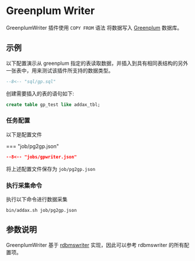 # Greenplum Writer

GreenplumWriter 插件使用 `COPY FROM` 语法 将数据写入 [Greenplum](https://greenplum.org) 数据库。

## 示例

以下配置演示从 greenplum 指定的表读取数据，并插入到具有相同表结构的另外一张表中，用来测试该插件所支持的数据类型。

```sql
--8<-- "sql/gp.sql"
```

创建需要插入的表的语句如下:

```sql
create table gp_test like addax_tbl;
```

### 任务配置

以下是配置文件

=== "job/pg2gp.json"

```json
--8<-- "jobs/gpwriter.json"
```

将上述配置文件保存为 `job/pg2gp.json`

### 执行采集命令

执行以下命令进行数据采集

```shell
bin/addax.sh job/pg2gp.json
```

## 参数说明

GreenplumWriter 基于 [rdbmswriter](../rdbmswriter) 实现，因此可以参考 rdbmswriter 的所有配置项。